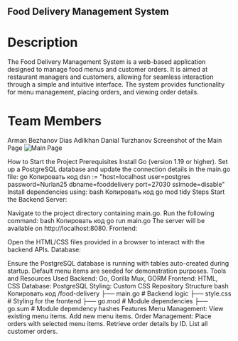 ## Food Delivery Management System
# Description
The Food Delivery Management System is a web-based application designed to manage food menus and customer orders. It is aimed at restaurant managers and customers, allowing for seamless interaction through a simple and intuitive interface. The system provides functionality for menu management, placing orders, and viewing order details.

# Team Members
Arman Bezhanov
Dias Adilkhan
Danial Turzhanov
Screenshot of the Main Page
![Main Page]()


How to Start the Project
Prerequisites
Install Go (version 1.19 or higher).
Set up a PostgreSQL database and update the connection details in the main.go file:
go
Копировать код
dsn := "host=localhost user=postgres password=Nurlan25 dbname=fooddelivery port=27030 sslmode=disable"
Install dependencies using:
bash
Копировать код
go mod tidy
Steps
Start the Backend Server:

Navigate to the project directory containing main.go.
Run the following command:
bash
Копировать код
go run main.go
The server will be available on http://localhost:8080.
Frontend:

Open the HTML/CSS files provided in a browser to interact with the backend APIs.
Database:

Ensure the PostgreSQL database is running with tables auto-created during startup. Default menu items are seeded for demonstration purposes.
Tools and Resources Used
Backend: Go, Gorilla Mux, GORM
Frontend: HTML, CSS
Database: PostgreSQL
Styling: Custom CSS
Repository Structure
bash
Копировать код
/food-delivery
├── main.go          # Backend logic
├── style.css        # Styling for the frontend
├── go.mod           # Module dependencies
├── go.sum           # Module dependency hashes
Features
Menu Management:
View existing menu items.
Add new menu items.
Order Management:
Place orders with selected menu items.
Retrieve order details by ID.
List all customer orders.
